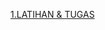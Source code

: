 [1.LATIHAN & TUGAS ](https://github.com/Afifa9/tekn-cloud-computing/blob/dcb052bdce35a3fa7e7968220e98a06d4ab9cd6b/minggu-11/Latihan.md)
